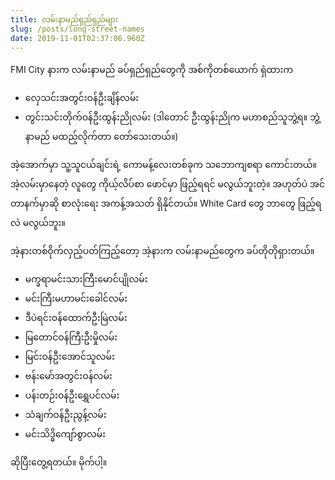 ```yaml
---
title: လမ်းနာမည်ရှည်ရှည်များ
slug: /posts/long-street-names
date: 2019-11-01T02:37:06.960Z
---
```

FMI City နားက လမ်းနာမည် ခပ်ရှည်ရှည်တွေကို အစ်ကိုတစ်ယောက် ရှဲထားက

- လှေသင်းအတွင်းဝန်ဦးချိန်လမ်း
- တွင်းသင်းတိုက်ဝန်ဦးထွန်းညိုလမ်း (ဒါတောင် ဦးထွန်းညိုက မဟာစည်သူဘွဲ့ရ။ ဘွဲ့နာမည် မထည့်လိုက်တာ တော်သေးတယ်။)

အဲ့အောက်မှာ သူ့သူငယ်ချင်းရဲ့ ကောမန့်လေးတစ်ခုက သဘောကျစရာ ကောင်းတယ်။ အဲ့လမ်းမှာနေတဲ့ လူတွေ ကိုယ့်လိပ်စာ ဖောင်မှာ ဖြည့်ရရင် မလွယ်ဘူးတဲ့။ အဟုတ်ပဲ အင်တာနက်မှာဆို စာလုံးရေး အကန့်အသတ် ရှိနိုင်တယ်။  White Card တွေ ဘာတွေ ဖြည့်ရလဲ မလွယ်ဘူး။

အဲ့နားတစ်ဝိုက်လှည့်ပတ်ကြည့်တော့ အဲ့နားက လမ်းနာမည်တွေက ခပ်တိုတိုရှားတယ်။

- မက္ခရာမင်းသားကြီးမောင်ပျိုလမ်း
- မင်းကြီးမဟာမင်းခေါင်လမ်း
- ဒီပဲရင်းဝန်ထောက်ဦးမြဲလမ်း
- မြတောင်ဝန်ကြီးဦးမှိုလမ်း
- မြင်းဝန်ဦးအောင်သူလမ်း
- ဗန်းမော်အတွင်းဝန်လမ်း
- ပန်းတဉ်းဝန်ဦးရွှေပင်လမ်း
- သံချက်ဝန်ဦးညွန့်လမ်း
- မင်းသိဒ္ဓိကျော်စွာလမ်း

ဆိုပြီးတွေ့ရတယ်။ မိုက်ပါ့။



